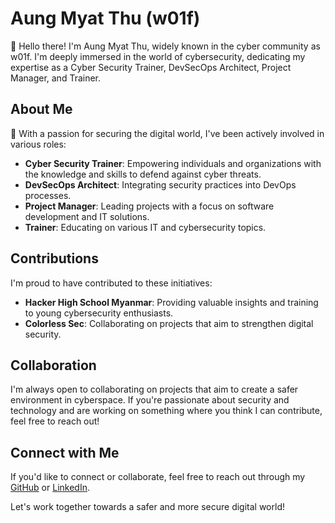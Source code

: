 # Aung Myat Thu (w01f)

 👋 Hello there! I'm Aung Myat Thu, widely known in the cyber community as w01f. I'm deeply immersed in the world of cybersecurity, dedicating my expertise as a Cyber Security Trainer, DevSecOps Architect, Project Manager, and Trainer.

## About Me

👀 With a passion for securing the digital world, I've been actively involved in various roles:

- **Cyber Security Trainer**: Empowering individuals and organizations with the knowledge and skills to defend against cyber threats.
- **DevSecOps Architect**: Integrating security practices into DevOps processes.
- **Project Manager**: Leading projects with a focus on software development and IT solutions.
- **Trainer**: Educating on various IT and cybersecurity topics.

## Contributions

I'm proud to have contributed to these initiatives:

- **Hacker High School Myanmar**: Providing valuable insights and training to young cybersecurity enthusiasts.
- **Colorless Sec**: Collaborating on projects that aim to strengthen digital security.

## Collaboration

I'm always open to collaborating on projects that aim to create a safer environment in cyberspace. If you're passionate about security and technology and are working on something where you think I can contribute, feel free to reach out!

## Connect with Me

If you'd like to connect or collaborate, feel free to reach out through my [GitHub](https://github.com/your-github-profile) or [LinkedIn](https://www.linkedin.com/in/your-linkedin-profile).

Let's work together towards a safer and more secure digital world!

